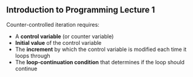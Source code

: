 ## Introduction to Programming Lecture 1

Counter-controlled iteration requires:
- A **control variable** (or counter variable) 
- **Initial value** of the control variable
- The **increment** by which the control variable is modified each time it loops through
- The **loop-continuation condition** that determines if the loop should continue